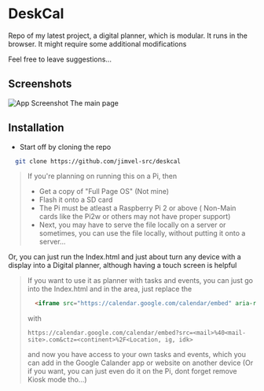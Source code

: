 # DeskCal
 Repo of my latest project, a digital planner, which is modular. It runs in the browser. It might require some additional modifications

Feel free to leave suggestions...


## Screenshots

![App Screenshot](https://via.placeholder.com/468x300?text=App+Screenshot+Here)
The main page

## Installation
* Start off by cloning the repo

```bash
  git clone https://github.com/jimvel-src/deskcal
```
    
>  If you're planning on running this on a Pi, then 
> * Get a copy of "Full Page OS" (Not mine)
> * Flash it onto a SD card
> * The Pi must be atleast a Raspberry Pi 2 or above ( Non-Main cards like the Pi2w or others may not have proper support)  
> * Next, you may have to serve the file locally on a server or sometimes, you can use the file locally, without putting it onto a server...

Or, you can just run the Index.html and just about turn any device with a display into a Digital planner, although having a touch screen is helpful


> If you want to use it as planner with tasks and events, you can just go into the Index.html and in the area, just replace the
> ```html
>   <iframe src="https://calendar.google.com/calendar/embed" aria-required="<==  put your email after the embed to use your own calander" style="border: 0" width="800" height="600" frameborder="0" scrolling="no"></iframe>
> ```
>with
> ```
> https://calendar.google.com/calendar/embed?src=<mail>%40<mail-site>.com&ctz=<continent>%2F<Location, ig, idk>
> ```
> and now you have access to your own tasks and events, which you can add in the Google Calander app or website on another device (Or if you want, you can just even do it on the Pi, dont forget remove Kiosk mode tho...)
